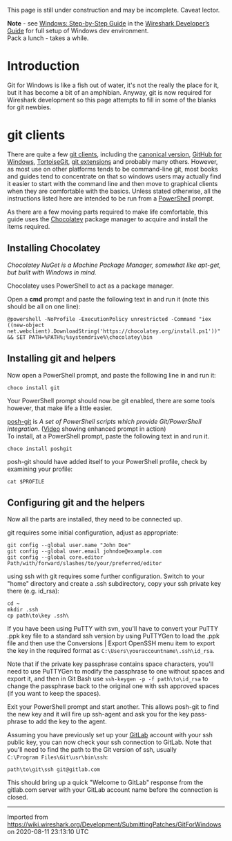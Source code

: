 This page is still under construction and may be incomplete. Caveat lector.  

**Note** - see [Windows: Step-by-Step Guide](https://www.wireshark.org/docs/wsdg_html_chunked/ChSetupWindows.html) in the [Wireshark Developer’s Guide](https://www.wireshark.org/docs/wsdg_html_chunked/index.html) for full setup of Windows dev environment.  
Pack a lunch - takes a while.

# Introduction

Git for Windows is like a fish out of water, it's not the really the place for it, but it has become a bit of an amphibian. Anyway, git is now required for Wireshark development so this page attempts to fill in some of the blanks for git newbies.

# git clients

There are quite a few [git clients](https://git.wiki.kernel.org/index.php/InterfacesFrontendsAndTools), including the [canonical version](http://git-scm.com/download/win), [GitHub for Windows](http://windows.github.com/), [TortoiseGit](http://code.google.com/p/tortoisegit/), [git extensions](http://sourceforge.net/projects/gitextensions/) and probably many others. However, as most use on other platforms tends to be command-line git, most books and guides tend to concentrate on that so windows users may actually find it easier to start with the command line and then move to graphical clients when they are comfortable with the basics. Unless stated otherwise, all the instructions listed here are intended to be run from a [PowerShell](https://docs.microsoft.com/en-us/powershell/) prompt.

As there are a few moving parts required to make life comfortable, this guide uses the [Chocolatey](http://chocolatey.org/) package manager to acquire and install the items required.

## Installing Chocolatey

*Chocolatey NuGet is a Machine Package Manager, somewhat like apt-get, but built with Windows in mind.*

Chocolatey uses PowerShell to act as a package manager.

Open a **<span class="u">cmd</span>** prompt and paste the following text in and run it (note this should be all on one line):

    @powershell -NoProfile -ExecutionPolicy unrestricted -Command "iex ((new-object net.webclient).DownloadString('https://chocolatey.org/install.ps1'))" && SET PATH=%PATH%;%systemdrive%\chocolatey\bin

## Installing git and helpers

Now open a PowerShell prompt, and paste the following line in and run it:

    choco install git

Your PowerShell prompt should now be git enabled, there are some tools however, that make life a little easier.

[posh-git](https://github.com/dahlbyk/posh-git) is *A set of PowerShell scripts which provide Git/PowerShell integration*. ([Video](https://www.youtube.com/watch?v=WBg9mlpzEYU) showing enhanced prompt in action)  
To install, at a PowerShell prompt, paste the following text in and run it.

    choco install poshgit

posh-git should have added itself to your PowerShell profile, check by examining your profile:

    cat $PROFILE

## Configuring git and the helpers

Now all the parts are installed, they need to be connected up.

git requires some initial configuration, adjust as appropriate:

    git config --global user.name "John Doe"
    git config --global user.email johndoe@example.com
    git config --global core.editor Path/with/forward/slashes/to/your/preferred/editor

using ssh with git requires some further configuration. Switch to your "home" directory and create a .ssh subdirectory, copy your ssh private key there (e.g. id\_rsa):

    cd ~
    mkdir .ssh
    cp path\to\key .ssh\

If you have been using PuTTY with svn, you'll have to convert your PuTTY .ppk key file to a standard ssh version by using PuTTYGen to load the .ppk file and then use the Conversions | Export OpenSSH menu item to export the key in the required format as `C:\Users\youraccountname\.ssh\id_rsa`.

Note that if the private key passphrase contains space characters, you'll need to use PuTTYGen to modify the passphrase to one without spaces and export it, and then in Git Bash use `ssh-keygen -p -f path\to\id_rsa` to change the passphrase back to the original one with ssh approved spaces (if you want to keep the spaces).

Exit your PowerShell prompt and start another. This allows posh-git to find the new key and it will fire up ssh-agent and ask you for the key pass-phrase to add the key to the agent.

Assuming you have previously set up your [GitLab](https://gitlab.com/wireshark/wireshark) account with your ssh public key, you can now check your ssh connection to GitLab. Note that you'll need to find the path to the Git version of ssh, usually `C:\Program Files\Git\usr\bin\ssh`:

    path\to\git\ssh git@gitlab.com

This should bring up a quick "Welcome to GitLab" response from the gitlab.com server with your GitLab account name before the connection is closed.

---

Imported from https://wiki.wireshark.org/Development/SubmittingPatches/GitForWindows on 2020-08-11 23:13:10 UTC
